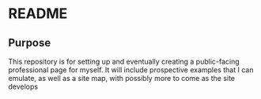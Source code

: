 ﻿# README

## Purpose

This repository is for setting up and eventually creating a public-facing professional page for myself. It will include prospective examples that I can emulate, as well as a site map, with possibly more to come as the site develops
